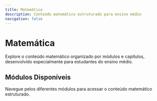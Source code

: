 ```yaml
---
title: Matemática
description: Conteúdo matemático estruturado para ensino médio
navigation: false
---
```


# Matemática

Explore o conteúdo matemático organizado por módulos e capítulos, desenvolvido especialmente para estudantes do ensino médio.

## Módulos Disponíveis

Navegue pelos diferentes módulos para acessar o conteúdo matemático estruturado.